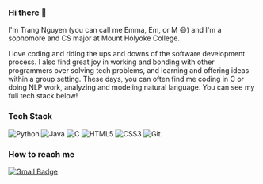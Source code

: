 ### Hi there 👋

I'm Trang Nguyen (you can call me Emma, Em, or M :smile:) and I'm a sophomore and CS major at Mount Holyoke College. 

I love coding and riding the ups and downs of the software development process. I also find great joy in working and bonding with other programmers over solving tech problems, and learning and offering ideas within a group setting. These days, you can often find me coding in C or doing NLP work, analyzing and modeling natural language. You can see my full tech stack below!

### Tech Stack
![Python](https://img.shields.io/badge/-Python-000?&logo=Python)
![Java](https://img.shields.io/badge/-Java-000?&logo=Java)
![C](https://img.shields.io/badge/-C-000?&logo=C)
![HTML5](https://img.shields.io/badge/-HTML5-000?&logo=HTML5)
![CSS3](https://img.shields.io/badge/-CSS3-000?&logo=CSS3)
![Git](https://img.shields.io/badge/-Git-000?&logo=Git)

### How to reach me
[![Gmail Badge](https://img.shields.io/badge/Gmail-d14836?style=flat-round&logo=Gmail&logoColor=white&link=mailto:YOURGOOGLEUSERNAME@mtholyoke.edu)](mailto:emm12ng@gmail.edu)

<!--
**emm12ng/emm12ng** is a ✨ _special_ ✨ repository because its `README.md` (this file) appears on your GitHub profile.

Here are some ideas to get you started:

- 🔭 I’m currently working on ...
- 🌱 I’m currently learning ...
- 👯 I’m looking to collaborate on ...
- 🤔 I’m looking for help with ...
- 💬 Ask me about ...
- 📫 How to reach me: ...
- 😄 Pronouns: ...
- ⚡ Fun fact: ...
-->
